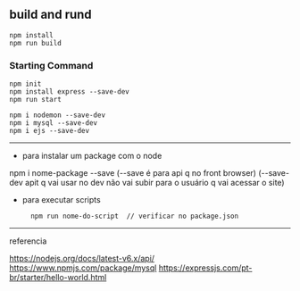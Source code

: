 
## build  and rund 
	npm install
	npm run build
###
### Starting Command 

    npm init 
    npm install express --save-dev
    npm run start

    npm i nodemon --save-dev
    npm i mysql --save-dev
    npm i ejs --save-dev

----

* para instalar  um package com o node 
 
npm  i nome-package --save 
(--save é para api q no front  browser)
(--save-dev  apit q vai usar no dev não vai subir  para o usuário q vai acessar o site)

* para executar scripts 

        npm run nome-do-script  // verificar no package.json  
 
----

referencia 

https://nodejs.org/docs/latest-v6.x/api/
https://www.npmjs.com/package/mysql
https://expressjs.com/pt-br/starter/hello-world.html




